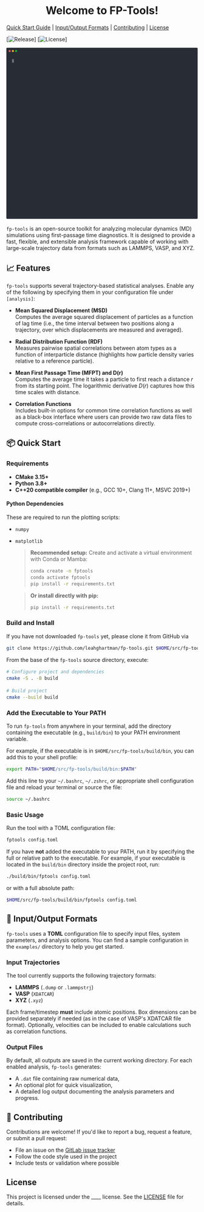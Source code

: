 <h1 align="center">Welcome to FP-Tools!</h1>

[Quick Start Guide](#quick-start) \|
[Input/Output Formats](#inputoutput-formats) \|
[Contributing](#contributing) \|
[License](#license)

[![Release](https://img.shields.io/badge/Release-0.1.0-purple)]
[![License](https://img.shields.io/badge/License-MIT-blue)]

![til](/docs/imgs/demo.svg)

`fp-tools` is an open-source toolkit for analyzing molecular dynamics (MD) simulations using first-passage time diagnostics. It is designed to provide a fast, flexible, and extensible analysis framework capable of working with large-scale trajectory data from formats such as LAMMPS, VASP, and XYZ.

## 📈 Features

`fp-tools` supports several trajectory-based statistical analyses. Enable any of the following by specifying them in your configuration file under `[analysis]`:

* **Mean Squared Displacement (MSD)**\
Computes the average squared displacement of particles as a function of lag time (i.e., the time interval between two positions along a trajectory, over which displacements are measured and averaged).

* **Radial Distribution Function (RDF)**\
Measures pairwise spatial correlations between atom types as a function of interparticle distance (highlights how particle density varies relative to a reference particle).

* **Mean First Passage Time (MFPT) and D(r)**\
Computes the average time it takes a particle to first reach a distance $r$ from its starting point. The logarithmic derivative $D(r)$ captures how this time scales with distance.

* **Correlation Functions**\
Includes built-in options for common time correlation functions as well as a black-box interface where users can provide two raw data files to compute cross-correlations or autocorrelations directly.

## 📦 Quick Start <a name="quick-start"></a>

### Requirements

- **CMake 3.15+**
- **Python 3.8+**
- **C++20 compatible compiler** (e.g., GCC 10+, Clang 11+, MSVC 2019+)

#### Python Dependencies
These are required to run the plotting scripts:
- `numpy`
- `matplotlib`

  > **Recommended setup:** 
  > Create and activate a virtual environment with Conda or Mamba:
  >   ```bash
  >   conda create -n fptools
  >   conda activate fptools
  >   pip install -r requirements.txt
  >   ```  

  > **Or install directly with pip:** 
  >   ```bash
  >   pip install -r requirements.txt
  >   ```

### Build and Install

If you have not downloaded ```fp-tools``` yet, please clone it from GitHub via

```bash
git clone https://github.com/leahghartman/fp-tools.git $HOME/src/fp-tools # or whatever path you prefer
```

From the base of the ```fp-tools``` source directory, execute:

```bash
# Configure project and dependencies
cmake -S . -B build

# Build project
cmake --build build
```

### Add the Executable to Your PATH

To run ```fp-tools``` from anywhere in your terminal, add the directory containing the executable (e.g., `build/bin`) to your PATH environment variable.

For example, if the executable is in ```$HOME/src/fp-tools/build/bin```, you can add this to your shell profile:

```bash
export PATH="$HOME/src/fp-tools/build/bin:$PATH"
```

Add this line to your ```~/.bashrc```, ```~/.zshrc```, or appropriate shell configuration file and reload your terminal or source the file:

```bash
source ~/.bashrc
```

### Basic Usage

Run the tool with a TOML configuration file:

```bash
fptools config.toml
```
If you have **not** added the executable to your PATH, run it by specifying the full or relative path to the executable. For example, if your executable is located in the ```build/bin``` directory inside the project root, run:

```bash
./build/bin/fptools config.toml
```

or with a full absolute path:

```bash
$HOME/src/fp-tools/build/bin/fptools config.toml
```

## 📝 Input/Output Formats <a name="inputoutput-formats"></a>

`fp-tools` uses a **TOML** configuration file to specify input files, system parameters, and analysis options. You can find a sample configuration in the `examples/` directory to help you get started.

### Input Trajectories

The tool currently supports the following trajectory formats:

- **LAMMPS** (`.dump` or `.lammpstrj`)
- **VASP** (`XDATCAR`)
- **XYZ** (`.xyz`)

Each frame/timestep **must** include atomic positions. Box dimensions can be provided separately if needed (as in the case of VASP's XDATCAR file format). Optionally, velocities can be included to enable calculations such as correlation functions.

### Output Files

By default, all outputs are saved in the current working directory. For each enabled analysis, `fp-tools` generates:

- A `.dat` file containing raw numerical data,
- An optional plot for quick visualization,
- A detailed log output documenting the analysis parameters and progress.

## 🤝 Contributing <a name="contributing"></a>

Contributions are welcome! If you'd like to report a bug, request a feature, or submit a pull request:

- File an issue on the [GitLab issue tracker](https://re-git.lanl.gov/fp-tools/-/issues/new)
- Follow the code style used in the project
- Include tests or validation where possible

##  License

This project is licensed under the ____ license. See the [LICENSE](LICENSE) file for details.

